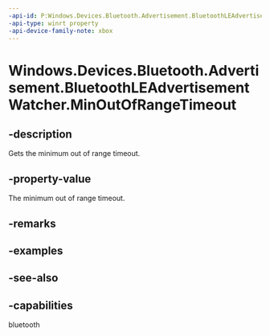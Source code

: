 ```yaml
---
-api-id: P:Windows.Devices.Bluetooth.Advertisement.BluetoothLEAdvertisementWatcher.MinOutOfRangeTimeout
-api-type: winrt property
-api-device-family-note: xbox
---
```


<!-- Property syntax
public Windows.Foundation.TimeSpan MinOutOfRangeTimeout { get; }
-->

# Windows.Devices.Bluetooth.Advertisement.BluetoothLEAdvertisementWatcher.MinOutOfRangeTimeout

## -description
Gets the minimum out of range timeout.

## -property-value
The minimum out of range timeout.

## -remarks

## -examples

## -see-also

## -capabilities
bluetooth
